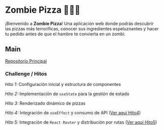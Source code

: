 # Zombie Pizza 🍕🧟‍♂️

¡Bienvenido a **Zombie Pizza**! Una aplicación web donde podrás descubrir las pizzas más terroríficas, conocer sus ingredientes espeluznantes y hacer tu pedido antes de que el hambre te convierta en un zombi.

## Main

[Repositorio Principal](https://github.com/pyro-nicolini/react-zombie)

### Challenge / Hitos

_Hito 1:_ Configuración inicial y estructura de componentes

_Hito 2:_ Implementación de `useState` para la gestión de estado

_Hito 3:_ Renderizado dinámico de pizzas

_Hito 4:_ Integración de `useEffect` y consumo de API ([Ver aquí Hito4](https://github.com/pyro-nicolini/react-zombie/tree/Hito4))

_Hito 5:_ Integración de `React Router` y distribución por rutas ([Ver aquí Hito5](https://github.com/pyro-nicolini/react-zombie/tree/Hito5))
